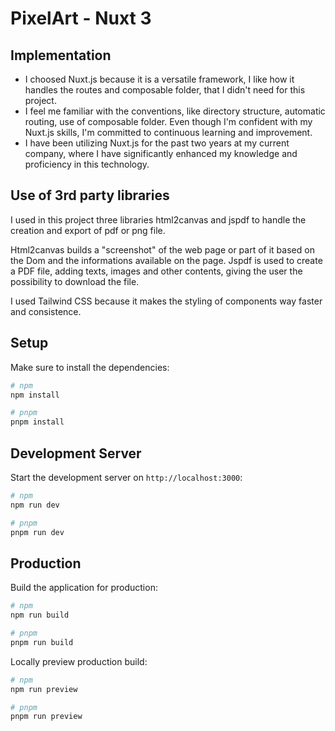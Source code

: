 # PixelArt - Nuxt 3

## Implementation

- I choosed Nuxt.js because it is a versatile framework, I like how it handles the routes and composable folder, that I didn't need for this project.
- I feel me familiar with the conventions, like directory structure, automatic routing, use of composable folder. Even though I'm confident with my Nuxt.js skills, I'm committed to continuous learning and improvement.
- I have been utilizing Nuxt.js for the past two years at my current company, where I have significantly enhanced my knowledge and proficiency in this technology.

## Use of 3rd party libraries

I used in this project three libraries html2canvas and jspdf to handle the creation and export of pdf or png file.

Html2canvas builds a "screenshot" of the web page or part of it based on the Dom and the informations available on the page.
Jspdf is used to create a PDF file, adding texts, images and other contents, giving the user the possibility to download the file.

I used Tailwind CSS because it makes the styling of components way faster and consistence.

## Setup

Make sure to install the dependencies:

```bash
# npm
npm install

# pnpm
pnpm install
```

## Development Server

Start the development server on `http://localhost:3000`:

```bash
# npm
npm run dev

# pnpm
pnpm run dev
```

## Production

Build the application for production:

```bash
# npm
npm run build

# pnpm
pnpm run build
```

Locally preview production build:

```bash
# npm
npm run preview

# pnpm
pnpm run preview
```
